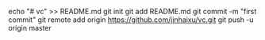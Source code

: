 echo "# vc" >> README.md
git init
git add README.md
git commit -m "first commit"
git remote add origin https://github.com/jinhaixu/vc.git
git push -u origin master
